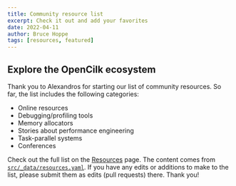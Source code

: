 ```yaml
---
title: Community resource list
excerpt: Check it out and add your favorites
date: 2022-04-11
author: Bruce Hoppe
tags: [resources, featured]
---
```


## Explore the OpenCilk ecosystem

Thank you to Alexandros for starting our list of community resources. So far, the list includes the following categories:

- Online resources
- Debugging/profiling tools
- Memory allocators
- Stories about performance engineering
- Task-parallel systems
- Conferences

Check out the full list on the [Resources](/community/resources) page. The content comes from [`src/_data/resources.yaml`](https://github.com/OpenCilk/www.opencilk.org/blob/main/src/_data/resources.yaml). If you have any edits or additions to make to the list, please submit them as edits (pull requests) there. Thank you!

